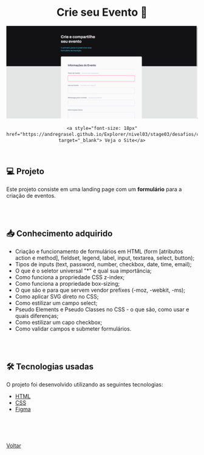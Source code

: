 <h1 align="center">Crie seu Evento 📝</h1>

<img src="./demonstracao.gif">

<div align="center">
   
    <a style="font-size: 18px" href="https://andregrasel.github.io/Explorer/nivel03/stage03/desafios/criando_formularios_01" target="_blank"> Veja o Site</a>
</div>

<br>

<h2> 💻 Projeto </h2>

Este projeto consiste em uma landing page com um **formulário** para a criação de eventos.

<br>
<br>

<h2> 📥 Conhecimento adquirido </h2>

- Criação e funcionamento de formulários em HTML (form [atributos action e method], fieldset, legend, label, input, textarea, select, button);
- Tipos de inputs (text, password, number, checkbox, date, time, email);
- O que é o seletor universal "\*" e qual sua importância;
- Como funciona a propriedade CSS z-index;
- Como funciona a propriedade box-sizing;
- O que são e para que servem vendor prefixes (-moz, -webkit, -ms);
- Como aplicar SVG direto no CSS;
- Como estilizar um campo select;
- Pseudo Elements e Pseudo Classes no CSS - o que são, como usar e quais diferenças;
- Como estilizar um capo checkbox;
- Como validar campos e submeter formulários.

<br>
<br>

<h2> 🛠 Tecnologias usadas </h2>

O projeto foi desenvolvido utilizando as seguintes tecnologias:

- [HTML](https://www.w3schools.com/html/)
- [CSS](https://www.w3schools.com/css/default.asp)
- [Figma](https://www.figma.com/design/)

<br>
<br>


<br>

<a href="../README.md">Voltar</a>
